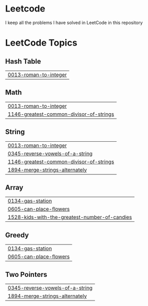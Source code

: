 # Leetcode 

I keep all the problems I have solved in LeetCode in this repository 

<!---LeetCode Topics Start-->
# LeetCode Topics
## Hash Table
|  |
| ------- |
| [0013-roman-to-integer](https://github.com/ansemin/Leetcode/tree/master/0013-roman-to-integer) |
## Math
|  |
| ------- |
| [0013-roman-to-integer](https://github.com/ansemin/Leetcode/tree/master/0013-roman-to-integer) |
| [1146-greatest-common-divisor-of-strings](https://github.com/ansemin/Leetcode/tree/master/1146-greatest-common-divisor-of-strings) |
## String
|  |
| ------- |
| [0013-roman-to-integer](https://github.com/ansemin/Leetcode/tree/master/0013-roman-to-integer) |
| [0345-reverse-vowels-of-a-string](https://github.com/ansemin/Leetcode/tree/master/0345-reverse-vowels-of-a-string) |
| [1146-greatest-common-divisor-of-strings](https://github.com/ansemin/Leetcode/tree/master/1146-greatest-common-divisor-of-strings) |
| [1894-merge-strings-alternately](https://github.com/ansemin/Leetcode/tree/master/1894-merge-strings-alternately) |
## Array
|  |
| ------- |
| [0134-gas-station](https://github.com/ansemin/Leetcode/tree/master/0134-gas-station) |
| [0605-can-place-flowers](https://github.com/ansemin/Leetcode/tree/master/0605-can-place-flowers) |
| [1528-kids-with-the-greatest-number-of-candies](https://github.com/ansemin/Leetcode/tree/master/1528-kids-with-the-greatest-number-of-candies) |
## Greedy
|  |
| ------- |
| [0134-gas-station](https://github.com/ansemin/Leetcode/tree/master/0134-gas-station) |
| [0605-can-place-flowers](https://github.com/ansemin/Leetcode/tree/master/0605-can-place-flowers) |
## Two Pointers
|  |
| ------- |
| [0345-reverse-vowels-of-a-string](https://github.com/ansemin/Leetcode/tree/master/0345-reverse-vowels-of-a-string) |
| [1894-merge-strings-alternately](https://github.com/ansemin/Leetcode/tree/master/1894-merge-strings-alternately) |
<!---LeetCode Topics End-->